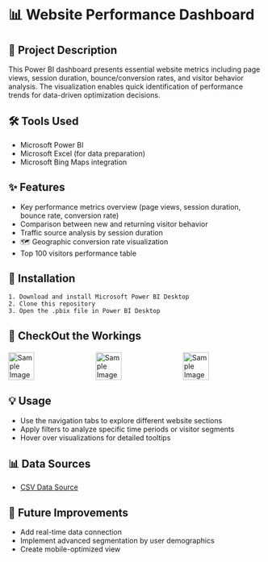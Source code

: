 # 📊 Website Performance Dashboard

## 📝 Project Description
This Power BI dashboard presents essential website metrics including page views, session duration, bounce/conversion rates, and visitor behavior analysis. The visualization enables quick identification of performance trends for data-driven optimization decisions.

## 🛠️ Tools Used
- Microsoft Power BI
- Microsoft Excel (for data preparation)
- Microsoft Bing Maps integration

## ✨ Features
- Key performance metrics overview (page views, session duration, bounce rate, conversion rate)
- Comparison between new and returning visitor behavior
- Traffic source analysis by session duration
- 🗺️ Geographic conversion rate visualization
- Top 100 visitors performance table

## 🚀 Installation
    1. Download and install Microsoft Power BI Desktop
    2. Clone this repository
    3. Open the .pbix file in Power BI Desktop

## 👀 CheckOut the Workings
<div style="display: flex; flex-direction: row; justify-content: space-between; gap: 15px; margin: 20px 0;">
    <img src="https://github.com/Kunal-Rawat007/Project_images/blob/main/wpa1.png" alt="Sample Image" style="width: 32%; height: auto;">
    <img src="https://github.com/Kunal-Rawat007/Project_images/blob/main/wpa2.png" alt="Sample Image" style="width: 32%; height: auto;">
    <img src="https://github.com/Kunal-Rawat007/Project_images/blob/main/wpa3.png" alt="Sample Image" style="width: 32%; height: auto;">
</div>
    
## 💡 Usage
- Use the navigation tabs to explore different website sections
- Apply filters to analyze specific time periods or visitor segments
- Hover over visualizations for detailed tooltips

## 📊 Data Sources
- [CSV Data Source](https://github.com/Kunal-Rawat007/Website-Performance-Analysis/blob/main/website_performance_analytics.csv)

## 🔮 Future Improvements
- Add real-time data connection
- Implement advanced segmentation by user demographics
- Create mobile-optimized view
